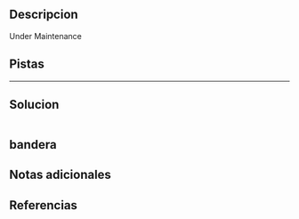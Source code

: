 ## Descripcion
Under Maintenance
## Pistas 
****** 
## Solucion
```

```

## bandera
## Notas adicionales 

## Referencias